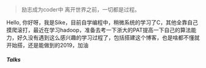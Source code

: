 > 励志成为coder中 
> 离开世界之前，一切都是过程。

Hello, 你好呀，我是Sike，目前自学编程中，稍微系统的学习了C，其他全靠自己摸爬滚打，最近在学习hadoop，准备去考一下浙大的PAT提高一下自己的算法能力，好久没有遇到这么感兴趣的学习过程了，包括搭建这个博客，也是啥都不懂就开始搭，还是能做到的2019，加油

##### Talks

